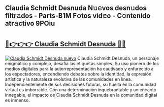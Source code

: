 ## Claudia Schmidt Desnuda N𝚞𝚎vos desn𝚞dos filtr𝚊dos - Parts-B1M F𝚘tos vid𝚎o - C𝚘ntenido atr𝚊ctivo 9POiu

# <h2><a href="http://mb2sio.tromn.icu/?c=Claudia+Schmidt+Desnuda">🔗👉👉👉 Claudia Schmidt Desnuda 🔗🔗</a></h2>

[![Claudia Schmidt Desnuda nuevo](https://i.imgur.com/pEAQMta.gif)](http://mb2sio.tromn.icu/?c=Claudia+Schmidt+Desnuda)
Claudia Schmidt Desnuda, un personaje enigmático y complejo, desafía las etiquetas simples. Su uso pionero de los medios digitales para la autorrepresentación ha cautivado y enfurecido a los espectadores, encendiendo debates sobre la identidad, la expresión artística y la naturaleza evolutiva de las comunidades en línea. Independientemente de sus decisiones futuras, su huella en la comunidad virtual es imborrable. Con una determinación inquebrantable y un encanto innegable, el impacto de Claudia Schmidt Desnuda en la comunidad digital es inmenso.
